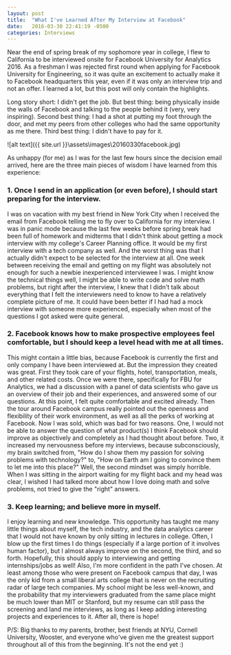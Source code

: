 ```yaml
---
layout: post
title:  "What I've Learned After My Interview at Facebook"
date:   2016-03-30 22:41:19 -0500
categories: Interviews
---
```


Near the end of spring break of my sophomore year in college, I flew to California to be interviewed onsite for Facebook University for Analytics 2016. As a freshman I was rejected first round when applying for Facebook University for Engineering, so it was quite an excitement to actually make it to Facebook headquarters this year, even if it was only an interview trip and not an offer. I learned a lot, but this post will only contain the highlights.
 
Long story short: I didn't get the job. But best thing: being physically inside the walls of Facebook and talking to the people behind it (very, very inspiring). Second best thing: I had a shot at putting my foot through the door, and met my peers from other colleges who had the same opportunity as me there. Third best thing: I didn't have to pay for it. 

![alt text]({{ site.url }}\assets\images\20160330facebook.jpg)

As unhappy (for me) as I was for the last few hours since the decision email arrived, here are the three main pieces of wisdom I have learned from this experience:
 
### 1. Once I send in an application (or even before), I should start preparing for the interview.
 
I was on vacation with my best friend in New York City when I received the email from Facebook telling me to fly over to California for my interview. I was in panic mode because the last few weeks before spring break had been full of homework and midterms that I didn't think about getting a mock interview with my college's Career Planning office. It would be my first interview with a tech company as well. And the worst thing was that I actually didn't expect to be selected for the interview at all. One week between receiving the email and getting on my flight was absolutely not enough for such a newbie inexperienced interviewee I was. I might know the technical things well, I might be able to write code and solve math problems, but right after the interview, I knew that I didn't talk about everything that I felt the interviewers need to know to have a relatively complete picture of me. It could have been better if I had had a mock interview with someone more experienced, especially when most of the questions I got asked were quite general.
 
 
### 2. Facebook knows how to make prospective employees feel comfortable, but I should keep a level head with me at all times.
 
This might contain a little bias, because Facebook is currently the first and only company I have been interviewed at. But the impression they created was great. First they took care of your flights, hotel, transportation, meals, and other related costs. Once we were there, specifically for FBU for Analytics, we had a discussion with a panel of data scientists who gave us an overview of their job and their experiences, and answered some of our questions. At this point, I felt quite comfortable and excited already. Then the tour around Facebook campus really pointed out the openness and flexibility of their work environment, as well as all the perks of working at Facebook. Now I was sold, which was bad for two reasons. One, I would not be able to answer the question of what product(s) I think Facebook should improve as objectively and completely as I had thought about before. Two, it increased my nervousness before my interviews, because subconsciously, my brain switched from, "How do I show them my passion for solving problems with technology?" to, "How on Earth am I going to convince them to let me into this place?" Well, the second mindset was simply horrible. When I was sitting in the airport waiting for my flight back and my head was clear, I wished I had talked more about how I love doing math and solve problems, not tried to give the "right" answers.
 
 
### 3. Keep learning; and believe more in myself.
 
I enjoy learning and new knowledge. This opportunity has taught me many little things about myself, the tech industry, and the data analytics career that I would not have known by only sitting in lectures in college. Often, I blow up the first times I do things (especially if a large portion of it involves human factor), but I almost always improve on the second, the third, and so forth. Hopefully, this should apply to interviewing and getting internships/jobs as well!
Also, I'm more confident in the path I've chosen. At least among those who were present on Facebook campus that day, I was the only kid from a small liberal arts college that is never on the recruiting radar of large tech companies. My school might be less well-known, and the probability that my interviewers graduated from the same place might be much lower than MIT or Stanford, but my resume can still pass the screening and land me interviews, as long as I keep adding interesting projects and experiences to it. After all, there is hope!
 
 
P/S: Big thanks to my parents, brother, best friends at NYU, Cornell University, Wooster, and everyone who've given me the greatest support throughout all of this from the beginning. It's not the end yet :)
